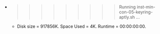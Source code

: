 * >>>>>>>>> Running inst-min-con-05-keyring-aptly.sh ...
  * Disk size = 917856K. Space Used = 4K. Runtime = 00:00:00:00.
